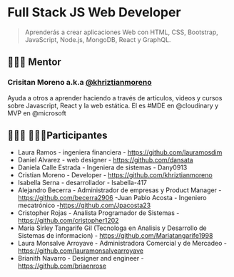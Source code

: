 # Full Stack JS Web Developer

> Aprenderás a crear aplicaciones Web con HTML, CSS, Bootstrap, JavaScript, Node.js, MongoDB, React y GraphQL.

## 👨🏼‍🏫 Mentor

### Crisitan Moreno a.k.a [@khriztianmoreno](https://twitter.com/khriztianmoreno)

Ayuda a otros a aprender haciendo a través de artículos, videos y cursos sobre Javascript, React y la web estática. El es #MDE en @cloudinary y MVP en @microsoft

## 👩🏻‍💻 👨🏼‍💻Participantes

- Laura Ramos - ingeniera financiera - https://github.com/lauramosdim
- Daniel Alvarez - web designer - https://github.com/dansata
- Daniela Calle Estrada - Ingeniera de sistemas - Dany0913
- Cristian Moreno - Developer - https://github.com/khriztianmoreno
- Isabella Serna - desarrollador - Isabella-417
- Alejandro Becerra - Administrador de empresas y Product Manager - https://github.com/becerra2906
  -Juan Pablo Acosta - Ingeniero mecatrónico -https://github.com/Jpacosta23
- Cristopher Rojas - Analista Programador de Sistemas - https://github.com/cristopher1202
- Maria Sirley Tangarife Gil (Tecnologa en Analisis y Desarrollo de Sistemas de informacion) - https://github.com/Mariatangarife1998
- Laura Monsalve Arroyave - Administradora Comercial y de Mercadeo - https://github.com/lauramonsalvearroyave
- Brianith Navarro - Designer and engineer - https://github.com/briaenrose
